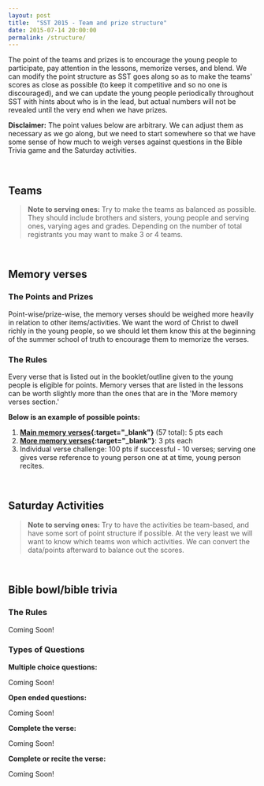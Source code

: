 ```yaml
---
layout: post
title:  "SST 2015 - Team and prize structure"
date: 2015-07-14 20:00:00
permalink: /structure/
---
```

The point of the teams and prizes is to encourage the young people to participate, pay attention in the lessons, memorize verses, and blend. We can modify the point structure as SST goes along so as to make the teams' scores as close as possible (to keep it competitive and so no one is discouraged), and we can update the young people periodically throughout SST with hints about who is in the lead, but actual numbers will not be revealed until the very end when we have prizes.

**Disclaimer:** The point values below are arbitrary. We can adjust them as necessary as we go along, but we need to start somewhere so that we have some sense of how much to weigh verses against questions in the Bible Trivia game and the Saturday activities.

<br>

## Teams

> **Note to serving ones:**
Try to make the teams as balanced as possible. They should include brothers and sisters, young people and serving ones, varying ages and grades. Depending on the number of total registrants you may want to make 3 or 4 teams.

<br>

## Memory verses

### The Points and Prizes

Point-wise/prize-wise, the memory verses should be weighed more heavily in relation to other items/activities. We want the word of Christ to dwell richly in the young people, so we should let them know this at the beginning of the summer school of truth to encourage them to memorize the verses.

### The Rules

Every verse that is listed out in the booklet/outline given to the young people is eligible for points. Memory verses that are listed in the lessons can be worth slightly more than the ones that are in the 'More memory verses section.'

**Below is an example of possible points:**

1. **[Main memory verses](https://docs.google.com/document/d/1GBy1zWufL_3OHsrSYUKWj04luBazWdy745gDc2z5BAo/edit?usp=sharing){:target="_blank"}** (57 total): 5 pts each
2. **[More memory verses](https://docs.google.com/document/d/1kNDLEGSBS7DCaCjR8-tbaW38V-yi-889lOUWU7TSqL4/edit?usp=sharing){:target="_blank"}**: 3 pts each
3. Individual verse challenge: 100 pts if successful - 10 verses; serving one gives verse reference to young person one at at time, young person recites.

<br>

## Saturday Activities

> **Note to serving ones:**
Try to have the activities be team-based, and have some sort of point structure if possible. At the very least we will want to know which teams won which activities. We can convert the data/points afterward to balance out the scores.

<br>

## Bible bowl/bible trivia

### The Rules

Coming Soon!

### Types of Questions

**Multiple choice questions:**

Coming Soon!

**Open ended questions:**

Coming Soon!

**Complete the verse:**

Coming Soon!

**Complete or recite the verse:**

Coming Soon!
